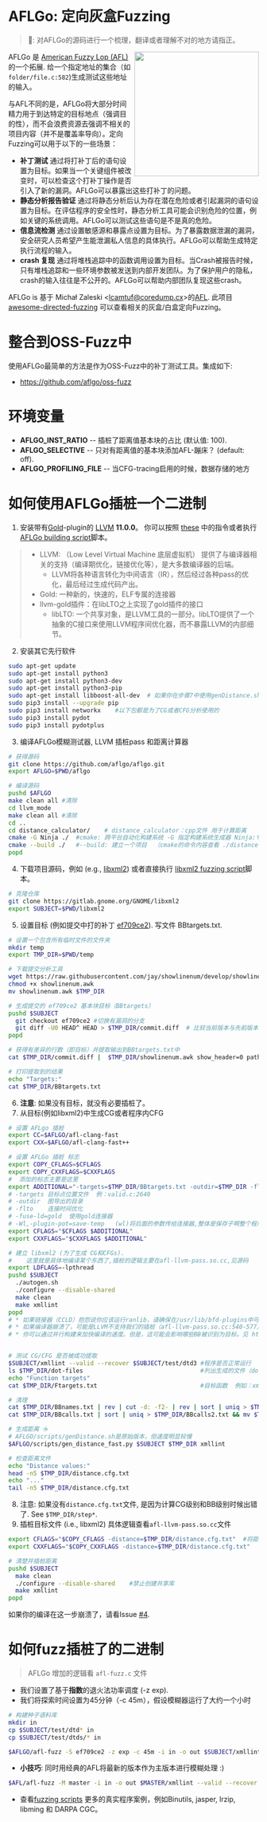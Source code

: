 # AFLGo:  定向灰盒Fuzzing 
> 📖: 对AFLGo的源码进行一个梳理，翻译或者理解不对的地方请指正。


<a href="https://mboehme.github.io/paper/CCS17.pdf" target="_blank"><img src="https://github.com/mboehme/mboehme.github.io/blob/master/paper/CCS17.png" align="right" width="250"></a>

AFLGo 是 <a href="https://lcamtuf.coredump.cx/afl/" target="_blank">American Fuzzy Lop (AFL)</a>的一个拓展.
给一个指定地址的集合（如`folder/file.c:582`)生成测试这些地址的输入。

与AFL不同的是，AFLGo将大部分时间精力用于到达特定的目标地点（强调目的性），而不会浪费资源去强调不相关的项目内容（并不是覆盖率导向）。定向Fuzzing可以用于以下的一些场景：

* **补丁测试** 通过将打补丁后的语句设置为目标。如果当一个关键组件被改变时，可以检查这个打补丁操作是否引入了新的漏洞。AFLGo可以暴露出这些打补丁的问题。
* **静态分析报告验证** 通过将静态分析后认为存在潜在危险或者引起漏洞的语句设置为目标。在评估程序的安全性时，静态分析工具可能会识别危险的位置，例如关键的系统调用。AFLGo可以测试这些语句是不是真的危险。
* **信息流检测** 通过设置敏感源和暴露点设置为目标。为了暴露数据泄漏的漏洞，安全研究人员希望产生能泄漏私人信息的具体执行。AFLGo可以帮助生成特定执行流程的输入。
* **crash 复现**  通过将堆栈追踪中的函数调用设置为目标。当Crash被报告时候，只有堆栈追踪和一些环境参数被发送到内部开发团队。为了保护用户的隐私，crash的输入往往是不公开的。AFLGo可以帮助内部团队复现这些crash。

AFLGo is 基于 Michał Zaleski \<lcamtuf@coredump.cx\>的<a href="http://lcamtuf.coredump.cx/afl/" target="_blank">AFL</a>. 此项目 [awesome-directed-fuzzing](https://github.com/strongcourage/awesome-directed-fuzzing) 可以查看相关的灰盒/白盒定向Fuzzing。

# 整合到OSS-Fuzz中
使用AFLGo最简单的方法是作为OSS-Fuzz中的补丁测试工具。集成如下:
* https://github.com/aflgo/oss-fuzz

# 环境变量
* **AFLGO_INST_RATIO** -- 插桩了距离值基本块的占比  (默认值: 100).
* **AFLGO_SELECTIVE** -- 只对有距离值的基本块添加AFL-蹦床？ (default: off).
* **AFLGO_PROFILING_FILE** -- 当CFG-tracing启用的时候，数据存储的地方

# 如何使用AFLGo插桩一个二进制
1) 安装带有<a href="http://llvm.org/docs/GoldPlugin.html" target="_blank">Gold</a>-plugin的 <a href="https://llvm.org/docs/CMake.html" target="_blank">LLVM</a> **11.0.0**。 你可以按照 <a href="https://github.com/aflgo/oss-fuzz/blob/master/infra/base-images/base-clang/checkout_build_install_llvm.sh" target="_blank">these</a> 中的指令或者执行 [AFLGo building script](./scripts/build/aflgo-build.sh)脚本。

> - LLVM: （Low Level Virtual Machine 底层虚拟机） 提供了与编译器相关的支持（编译期优化，链接优化等），是大多数编译器的后端。
>   - LLVM将各种语言转化为中间语言（IR），然后经过各种pass的优化，最后经过生成代码产出。
> - Gold: 一种新的，快速的，ELF专属的连接器
> - llvm-gold插件：在libLTO之上实现了gold插件的接口
>   - libLTO: 一个共享对象，是LLVM工具的一部分。libLTO提供了一个抽象的C接口来使用LLVM程序间优化器，而不暴露LLVM的内部细节。

2) 安装其它先行软件
```bash
sudo apt-get update
sudo apt-get install python3
sudo apt-get install python3-dev
sudo apt-get install python3-pip
sudo apt-get install libboost-all-dev  # 如果你在步骤7中使用genDistance.sh，则不需要boost(C++语言标准库提供扩展的一些C++程序库的总称)
sudo pip3 install --upgrade pip
sudo pip3 install networkx    #以下包都是为了CG或者CFG分析使用的
sudo pip3 install pydot
sudo pip3 install pydotplus
```
3) 编译AFLGo模糊测试器, LLVM 插桩pass 和距离计算器
```bash
# 获得源码
git clone https://github.com/aflgo/aflgo.git
export AFLGO=$PWD/aflgo

# 编译源码
pushd $AFLGO
make clean all #清除
cd llvm_mode
make clean all #清除
cd ..
cd distance_calculator/    # distance_calculator：cpp文件 用于计算距离
cmake -G Ninja ./  #cmake: 跨平台自动化构建系统 -G 指定构建系统生成器 Ninja:专注于速度的小型构建器
cmake --build ./   #--build: 建立一个项目  （cmake的命令内容查看 ./distance_calculator/CMakeLists.txt
popd
```
4) 下载项目源码，例如 (e.g., <a href="http://xmlsoft.org/" target="_blank">libxml2</a>) 或者直接执行 [libxml2 fuzzing script](./scripts/fuzz/libxml2-ef709ce2.sh)脚本。
```bash
# 克隆仓库
git clone https://gitlab.gnome.org/GNOME/libxml2
export SUBJECT=$PWD/libxml2
```
5) 设置目标 (例如提交中打的补丁 <a href="https://git.gnome.org/browse/libxml2/commit/?id=ef709ce2" target="_blank">ef709ce2</a>). 写文件 BBtargets.txt.
```bash
# 设置一个包含所有临时文件的文件夹
mkdir temp
export TMP_DIR=$PWD/temp

# 下载提交分析工具 
wget https://raw.githubusercontent.com/jay/showlinenum/develop/showlinenum.awk  #该脚本输入commit中有差别的行，格式为[path:]<line number>:<diff line>
chmod +x showlinenum.awk
mv showlinenum.awk $TMP_DIR

# 生成提交的 ef709ce2 基本块目标（BBtargets）
pushd $SUBJECT
  git checkout ef709ce2 #切换有漏洞的分支
  git diff -U0 HEAD^ HEAD > $TMP_DIR/commit.diff  # 比较当前版本与先前版本的差异，不包括上下文，输出到了commit.diff文件中
popd

# 获得有差异的行数（即目标）并提取输出到BBtargets.txt中
cat $TMP_DIR/commit.diff |  $TMP_DIR/showlinenum.awk show_header=0 path=1 | grep -e "\.[ch]:[0-9]*:+" -e "\.cpp:[0-9]*:+" -e "\.cc:[0-9]*:+" | cut -d+ -f1 | rev | cut -c2- | rev > $TMP_DIR/BBtargets.txt

# 打印提取到的结果
echo "Targets:"
cat $TMP_DIR/BBtargets.txt
```
6) **注意**: 如果没有目标，就没有必要插桩了。
7) 从目标(例如libxml2)中生成CG或者程序内CFG
```bash
# 设置 AFLgo 插桩
export CC=$AFLGO/afl-clang-fast
export CXX=$AFLGO/afl-clang-fast++

# 设置 AFLGo 插桩 标志
export COPY_CFLAGS=$CFLAGS
export COPY_CXXFLAGS=$CXXFLAGS
#  添加的标志主要是这里
export ADDITIONAL="-targets=$TMP_DIR/BBtargets.txt -outdir=$TMP_DIR -flto -fuse-ld=gold -Wl,-plugin-opt=save-temps"
# -targets 目标点位置文件  例：valid.c:2640
# -outdir  图导出的目录
# -flto    连接时间优化
# -fuse-ld=gold  使用gold连接器
# -Wl,-plugin-pot=save-temp   (wl)将后面的参数传给连接器,整体是保存子啊整个程序的.bc文件 为了是进一步生成CG
export CFLAGS="$CFLAGS $ADDITIONAL"
export CXXFLAGS="$CXXFLAGS $ADDITIONAL"

# 建立 libxml2 (为了生成 CG和CFGs).
#    这里就是具体地编译某个东西了,插桩的逻辑主要在afl-llvm-pass.so.cc,见源码
export LDFLAGS=-lpthread
pushd $SUBJECT
  ./autogen.sh
  ./configure --disable-shared
  make clean
  make xmllint
popd
# * 如果链接器（CCLD）抱怨说你应该运行ranlib，请确保在/usr/lib/bfd-plugins中可以找到libLTO.so和LLVMgold.so（用Gold构建LLVM）
# * 如果编译器崩溃了，可能是LLVM不支持我们的插桩（afl-llvm-pass.so.cc:540-577）。LLVM经常改变插桩的API。
# * 你可以通过并行构建来加快编译的速度。但是，这可能会影响哪些BB被识别为目标。见 https://github.com/aflgo/aflgo/issues/41.


# 测试 CG/CFG 是否被成功提取
$SUBJECT/xmllint --valid --recover $SUBJECT/test/dtd3 #程序是否正常运行
ls $TMP_DIR/dot-files                                 #列出生成的文件（dot文件）
echo "Function targets"
cat $TMP_DIR/Ftargets.txt                             #目标函数  例如：xmlAddID

# 清理
cat $TMP_DIR/BBnames.txt | rev | cut -d: -f2- | rev | sort | uniq > $TMP_DIR/BBnames2.txt && mv $TMP_DIR/BBnames2.txt $TMP_DIR/BBnames.txt  #提取出基本块的名字 例：HTMLparser.c:109 HTMLparser.c:112
cat $TMP_DIR/BBcalls.txt | sort | uniq > $TMP_DIR/BBcalls2.txt && mv $TMP_DIR/BBcalls2.txt $TMP_DIR/BBcalls.txt                             #提取出基本块的调用关系 例 HTMLparser.c:117,__xmlRaiseError

# 生成距离 ☕️
# AFLGO/scripts/genDistance.sh是原始版本，但速度明显较慢
$AFLGO/scripts/gen_distance_fast.py $SUBJECT $TMP_DIR xmllint  

# 检查距离文件
echo "Distance values:"
head -n5 $TMP_DIR/distance.cfg.txt
echo "..."
tail -n5 $TMP_DIR/distance.cfg.txt
```
8) 注意: 如果没有`distance.cfg.txt`文件, 是因为计算CG级别和BB级别时候出错了. See `$TMP_DIR/step*`.
9) 插桩目标文件 (i.e., libxml2)    具体逻辑查看`afl-llvm-pass.so.cc`文件
```bash
export CFLAGS="$COPY_CFLAGS -distance=$TMP_DIR/distance.cfg.txt"  #将距离文件传给编译器
export CXXFLAGS="$COPY_CXXFLAGS -distance=$TMP_DIR/distance.cfg.txt"

# 清楚并插桩距离
pushd $SUBJECT
  make clean
  ./configure --disable-shared    #禁止创建共享库
  make xmllint
popd
```

如果你的编译在这一步崩溃了，请看Issue [#4](https://github.com/aflgo/aflgo/issues/4#issuecomment-333947041).

# 如何fuzz插桩了的二进制
> AFLGo 增加的逻辑看   `afl-fuzz.c` 文件
* 我们设置了基于**指数**的退火法功率调度 (-z exp).
* 我们将探索时间设置为45分钟（-c 45m），假设模糊器运行了大约一个小时
```bash
# 构建种子语料库
mkdir in
cp $SUBJECT/test/dtd* in
cp $SUBJECT/test/dtds/* in

$AFLGO/afl-fuzz -S ef709ce2 -z exp -c 45m -i in -o out $SUBJECT/xmllint --valid --recover @@
```
* **小技巧**: 同时用经典的AFL将最新的版本作为主版本进行模糊处理 :)
```bash
$AFL/afl-fuzz -M master -i in -o out $MASTER/xmllint --valid --recover @@
```
* 查看[fuzzing scripts](./scripts/fuzz) 更多的真实程序案例，例如Binutils, jasper, lrzip, libming 和 DARPA CGC。 
